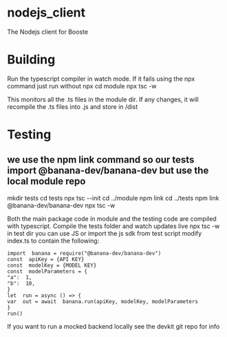 # nodejs_client
The Nodejs client for Booste

# Building
Run the typescript compiler in watch mode. If it fails using the npx command just run without npx
cd module
npx tsc -w

This monitors all the .ts files in the module dir. If any changes, it will recompile the .ts files into .js and store in /dist

# Testing
## we use the npm link command so our tests import @banana-dev/banana-dev but use the local module repo
mkdir tests
cd tests
npx tsc --init
cd ../module
npm link
cd ../tests
npm link @banana-dev/banana-dev
npx tsc -w

Both the main package code in module and the testing code are compiled with typescript. Compile the tests folder and watch updates live
npx tsc -w 
in test dir you can use JS or import the js sdk from test script
modify index.ts to contain the following:
```
import  banana = require("@banana-dev/banana-dev")
const  apiKey = {API KEY}
const  modelKey = {MODEL KEY}
const  modelParameters = {
"a":  1,
"b":  10,
}
let  run = async () => {
var  out = await  banana.run(apiKey, modelKey, modelParameters
}
run()
```

If you want to run a mocked backend locally see the devkit git repo for info 
